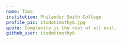 ```yaml
---
name: Timo
institution: Philander Smith College
profile_pic: itodotimothy6.jpg
quote: Complexity is the root of all evil.
github_user: itodotimothy6
---
```

